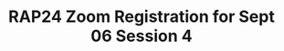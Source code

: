 ---
title: RAP24 Zoom Registration for Sept 06 Session 4
redirect_to: https://ateneo-edu.zoom.us/meeting/register/tZctduitqTwjHdLGTLUbe-Ycij84BlsDnLQ6 
redirect_from: 
  - /RW24ZoomGA4
  - /rw24zoomga4
---